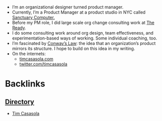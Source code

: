 - I’m an organizational designer turned product manager.
- Currently, I’m a Product Manager at a product studio in NYC called [Sanctuary Computer.](https://www.sanctuary.computer/)
- Before my PM role, I did large scale org change consulting work at [The Ready](https://theready.com/).
- I do some consulting work around org design, team effectiveness, and experimentation-based ways of working. Some individual coaching, too.
- I’m fascinated by [Conway’s Law](<Conway’s Law.md>): the idea that an organization’s product mirrors its structure. I hope to build on this idea in my writing.
- On the internets:
    - [timcasasola.com](http://www.timcasasola.com/)
    - [twitter.com/timcasasola](https://twitter.com/timcasasola)

# Backlinks
## [Directory](<Directory.md>)
- [Tim Casasola](<Tim Casasola.md>)

